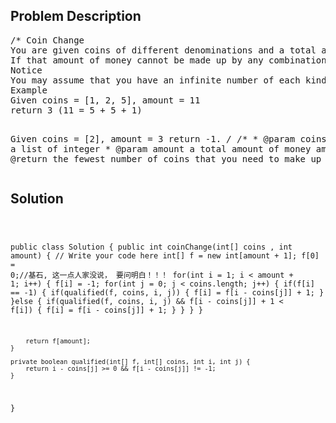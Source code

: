 <!--
<style>
  body { font-family: Arial, sans-serif; }
  .container { max-width: 100%; margin: 0 auto; padding: 10px; }
  .comment-block { background-color: #f9f9f9; padding: 10px; border-left: 5px solid #ccc; max-width: 50%; margin: 20px auto; overflow-wrap: break-word; white-space: pre-wrap; }
  .code-block { background-color: #f4f4f4; padding: 10px; border: 1px solid #ddd; max-width: 50%; margin: 20px auto; overflow-wrap: break-word; white-space: pre-wrap; }
</style>
-->

<div class='container'>
<h2>Problem Description</h2>
<div class='comment-block'>
<pre>
/* Coin Change
You are given coins of different denominations and a total amount of money amount. Write a function to compute the fewest number of coins that you need to make up that amount. 
If that amount of money cannot be made up by any combination of the coins, return -1.
Notice
You may assume that you have an infinite number of each kind of coin.
Example
Given coins = [1, 2, 5], amount = 11
return 3 (11 = 5 + 5 + 1)

Given coins = [2], amount = 3
return -1.
*/
    /**
     * @param coins  a list of integer
     * @param amount a total amount of money amount
     * @return the fewest number of coins that you need to make up
     */
</pre>
</div>

<h2>Solution</h2>
<div class='code-block'>
<pre><code class='language-java'>

public class Solution {
    public int coinChange(int[] coins , int amount) {
        // Write your code here
        int[] f = new int[amount + 1];
        f[0] = 0;//基石, 这一点人家没说， 要问明白！！！
        for(int i = 1; i < amount + 1; i++) {
            f[i] = -1;
            for(int j = 0; j < coins.length; j++) {
                if(f[i] == -1) {
                    if(qualified(f, coins, i, j)) {
                        f[i] = f[i - coins[j]] + 1;
                    }
                }else {
                    if(qualified(f, coins, i, j) && f[i - coins[j]] + 1 < f[i]) {
                        f[i] = f[i - coins[j]] + 1;
                    }
                }
            }
        }
        
        return f[amount];
    }
    
    private boolean qualified(int[] f, int[] coins, int i, int j) {
        return i - coins[j] >= 0 && f[i - coins[j]] != -1;
    }
}</code></pre>
</div>
</div>
